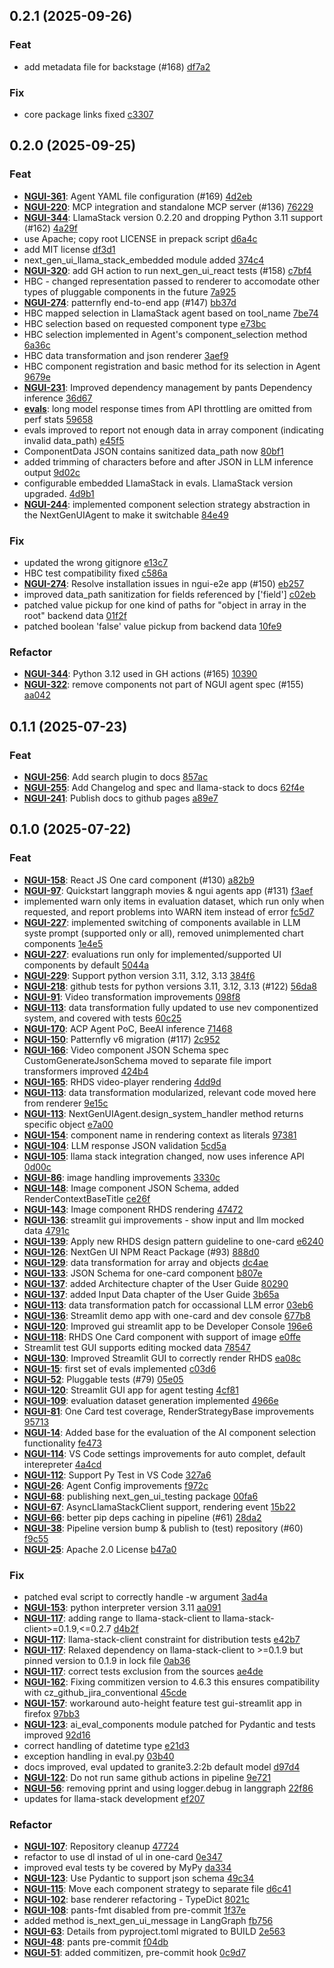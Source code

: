 ## 0.2.1 (2025-09-26)

### Feat

- add metadata file for backstage (#168) [df7a2](https://github.com//RedHat-UX/next-gen-ui-agent/commit/df7a27a26264df9d0cf35fe975debbd9b32fc117)

### Fix

- core package links fixed [c3307](https://github.com//RedHat-UX/next-gen-ui-agent/commit/c3307593552f4c979721f6273fdfc1ffc06be248)

## 0.2.0 (2025-09-25)

### Feat

- **[NGUI-361](https://issues.redhat.com/browse/NGUI-361)**: Agent YAML file configuration (#169) [4d2eb](https://github.com//RedHat-UX/next-gen-ui-agent/commit/4d2ebb0f8ed84831b1a6188e5887db59ed451cd0)
- **[NGUI-220](https://issues.redhat.com/browse/NGUI-220)**: MCP integration and standalone MCP server (#136) [76229](https://github.com//RedHat-UX/next-gen-ui-agent/commit/76229736617c4ba2bee15e37113329c4f0d29466)
- **[NGUI-344](https://issues.redhat.com/browse/NGUI-344)**: LlamaStack version 0.2.20 and dropping Python 3.11 support (#162) [4a29f](https://github.com//RedHat-UX/next-gen-ui-agent/commit/4a29fe75de47a34b1b185bf43d424d80c54a9afc)
- use Apache; copy root LICENSE in prepack script [d6a4c](https://github.com//RedHat-UX/next-gen-ui-agent/commit/d6a4cb51cfaa0a86aff5fe009da5e402e9a35d46)
- add MIT license [df3d1](https://github.com//RedHat-UX/next-gen-ui-agent/commit/df3d1644ef28ffab365eb2e4712814794605ff35)
- next_gen_ui_llama_stack_embedded module added [374c4](https://github.com//RedHat-UX/next-gen-ui-agent/commit/374c42b66e8a9b00b62828a6dfdd33547fe021a8)
- **[NGUI-320](https://issues.redhat.com/browse/NGUI-320)**: add GH action to run next_gen_ui_react tests (#158) [c7bf4](https://github.com//RedHat-UX/next-gen-ui-agent/commit/c7bf4e2dfac3025082d9c1a23fa8bf7bdc85e931)
- HBC - changed representation passed to renderer to accomodate other types of pluggable components in the future [7a925](https://github.com//RedHat-UX/next-gen-ui-agent/commit/7a92580e31d7ab7a9857852fd553fbf71129bf54)
- **[NGUI-274](https://issues.redhat.com/browse/NGUI-274)**: patternfly end-to-end app (#147) [bb37d](https://github.com//RedHat-UX/next-gen-ui-agent/commit/bb37d3b5a316b12a010d95b87d737991b0a4dc46)
- HBC mapped selection in LlamaStack agent based on tool_name [7be74](https://github.com//RedHat-UX/next-gen-ui-agent/commit/7be74a89ae47e19966b6b8de3e354338101c7b00)
- HBC selection based on requested component type [e73bc](https://github.com//RedHat-UX/next-gen-ui-agent/commit/e73bcbca161dc8ff122093e2b7df1d1f684f1130)
- HBC selection implemented in Agent's component_selection method [6a36c](https://github.com//RedHat-UX/next-gen-ui-agent/commit/6a36c9067acd7588e6fd3274ceba4967882212d5)
- HBC data transformation and json renderer [3aef9](https://github.com//RedHat-UX/next-gen-ui-agent/commit/3aef9008962b4408f79b8bd428d0a6f1572b7a70)
- HBC component registration and basic method for its selection in Agent [9679e](https://github.com//RedHat-UX/next-gen-ui-agent/commit/9679e18d5eec98cf605b745e333c775bdebfc176)
- **[NGUI-231](https://issues.redhat.com/browse/NGUI-231)**: Improved dependency management by pants Dependency inference [36d67](https://github.com//RedHat-UX/next-gen-ui-agent/commit/36d67f93e430c4728735af83594f6b98590995ad)
- **[evals](https://issues.redhat.com/browse/evals)**: long model response times from API throttling are omitted from perf stats [59658](https://github.com//RedHat-UX/next-gen-ui-agent/commit/596588d5519afb4bbc22b6bdf04a8db1fac41143)
- evals improved to report not enough data in array component (indicating invalid data_path) [e45f5](https://github.com//RedHat-UX/next-gen-ui-agent/commit/e45f5cb59659e1f8d013447fcf027b07156330ad)
- ComponentData JSON contains sanitized data_path now [80bf1](https://github.com//RedHat-UX/next-gen-ui-agent/commit/80bf1b1e0c9bb01edb41a704c7b8fa490b722644)
- added trimming of characters before and after JSON in LLM inference output [9d02c](https://github.com//RedHat-UX/next-gen-ui-agent/commit/9d02c0d70f346fc551f51981477225398e91f5ff)
- configurable embedded LlamaStack in evals. LlamaStack version upgraded. [4d9b1](https://github.com//RedHat-UX/next-gen-ui-agent/commit/4d9b15cbc53f5e3c216041a76cbf11e97fb81d72)
- **[NGUI-244](https://issues.redhat.com/browse/NGUI-244)**: implemented component selection strategy abstraction in the NextGenUIAgent to make it switchable [84e49](https://github.com//RedHat-UX/next-gen-ui-agent/commit/84e49d2d6b88da8ce6f4f25b76f8d48c31a6a5fa)

### Fix

- updated the wrong gitignore [e13c7](https://github.com//RedHat-UX/next-gen-ui-agent/commit/e13c77102eda27456949dfda4d4bc5790c9b1bfb)
- HBC test compatibility fixed [c586a](https://github.com//RedHat-UX/next-gen-ui-agent/commit/c586a402c92437fdb841c807a2fe6347b8e072be)
- **[NGUI-274](https://issues.redhat.com/browse/NGUI-274)**: Resolve installation issues in ngui-e2e app (#150) [eb257](https://github.com//RedHat-UX/next-gen-ui-agent/commit/eb257aea6c364c1511a8c8596c768e7e24468766)
- improved data_path sanitization for fields referenced by ['field'] [c02eb](https://github.com//RedHat-UX/next-gen-ui-agent/commit/c02ebfc9bbf197cf863f0f778999f9d5876c9209)
- patched value pickup for one kind of paths for "object in array in the root" backend data [01f2f](https://github.com//RedHat-UX/next-gen-ui-agent/commit/01f2fe6a325b9386b5566035ddbdd3992992f3de)
- patched boolean 'false' value pickup from backend data [10fe9](https://github.com//RedHat-UX/next-gen-ui-agent/commit/10fe976fcc3d87474f6cf858a7113376bdf71b69)

### Refactor

- **[NGUI-344](https://issues.redhat.com/browse/NGUI-344)**: Python 3.12 used in GH actions (#165) [10390](https://github.com//RedHat-UX/next-gen-ui-agent/commit/10390667c325f519772d38d8438d32f9c7aae4ed)
- **[NGUI-322](https://issues.redhat.com/browse/NGUI-322)**: remove components not part of NGUI agent spec (#155) [aa042](https://github.com//RedHat-UX/next-gen-ui-agent/commit/aa0424fe03eaef94a879d50455d2a5d161eec2e8)

## 0.1.1 (2025-07-23)

### Feat

- **[NGUI-256](https://issues.redhat.com/browse/NGUI-256)**: Add search plugin to docs [857ac](https://github.com//RedHat-UX/next-gen-ui-agent/commit/857acb0dcba7c817ccf47ab77177487d105d454c)
- **[NGUI-255](https://issues.redhat.com/browse/NGUI-255)**: Add Changelog and spec and llama-stack to docs [62f4e](https://github.com//RedHat-UX/next-gen-ui-agent/commit/62f4ea03d9a17ccff3b9160e4212a4022d6ac1ed)
- **[NGUI-241](https://issues.redhat.com/browse/NGUI-241)**: Publish docs to github pages [a89e7](https://github.com//RedHat-UX/next-gen-ui-agent/commit/a89e7208347863312501d046e0249d713227b82d)

## 0.1.0 (2025-07-22)

### Feat

- **[NGUI-158](https://issues.redhat.com/browse/NGUI-158)**: React JS One card component (#130) [a82b9](https://github.com//RedHat-UX/next-gen-ui-agent/commit/a82b938c63084b2950d692d24c8c73ce4df7a8d6)
- **[NGUI-97](https://issues.redhat.com/browse/NGUI-97)**: Quickstart langgraph movies & ngui agents app (#131) [f3aef](https://github.com//RedHat-UX/next-gen-ui-agent/commit/f3aefc9e8c9dbf2c5c14fc704d9fbb08e4afbff2)
- implemented warn only items in evaluation dataset, which run only when requested, and report problems into WARN item instead of error [fc5d7](https://github.com//RedHat-UX/next-gen-ui-agent/commit/fc5d76fda0b4739e56eca13b7eb394edd1fc2734)
- **[NGUI-227](https://issues.redhat.com/browse/NGUI-227)**: implemented switching of components available in LLM syste prompt (supported only or all), removed unimplemented chart components [1e4e5](https://github.com//RedHat-UX/next-gen-ui-agent/commit/1e4e5f955d66ea328b0e0aa5027abda06119f619)
- **[NGUI-227](https://issues.redhat.com/browse/NGUI-227)**: evaluations run only for implemented/supported UI components by default [5044a](https://github.com//RedHat-UX/next-gen-ui-agent/commit/5044ade1973d2abf4c5b52614d61ebd679d4c13f)
- **[NGUI-229](https://issues.redhat.com/browse/NGUI-229)**: Support python version 3.11, 3.12, 3.13 [384f6](https://github.com//RedHat-UX/next-gen-ui-agent/commit/384f6bf3573011bdea89157263de6de4e95d50b2)
- **[NGUI-218](https://issues.redhat.com/browse/NGUI-218)**: github tests for python versions 3.11, 3.12, 3.13 (#122) [56da8](https://github.com//RedHat-UX/next-gen-ui-agent/commit/56da8ecd4ab8015f95af3a68ec7867226ce64f8b)
- **[NGUI-91](https://issues.redhat.com/browse/NGUI-91)**: Video transformation improvements [098f8](https://github.com//RedHat-UX/next-gen-ui-agent/commit/098f880287db1d2a3ca0ddb08a5d538c419557fc)
- **[NGUI-113](https://issues.redhat.com/browse/NGUI-113)**: data transformation fully updated to use nev componentized system, and covered with tests [60c25](https://github.com//RedHat-UX/next-gen-ui-agent/commit/60c253afd996915c77d4256352936063f002dbf9)
- **[NGUI-170](https://issues.redhat.com/browse/NGUI-170)**: ACP Agent PoC, BeeAI inference [71468](https://github.com//RedHat-UX/next-gen-ui-agent/commit/71468960092bfc12254a5fd9a398e737f364e3f5)
- **[NGUI-150](https://issues.redhat.com/browse/NGUI-150)**: Patternfly v6 migration (#117) [2c952](https://github.com//RedHat-UX/next-gen-ui-agent/commit/2c9529084dd36cfbfd927395d92fb5a04efd48c7)
- **[NGUI-166](https://issues.redhat.com/browse/NGUI-166)**: Video component JSON Schema spec CustomGenerateJsonSchema moved to separate file import transformers improved [424b4](https://github.com//RedHat-UX/next-gen-ui-agent/commit/424b42e7972522b0586db01875852834d0484d97)
- **[NGUI-165](https://issues.redhat.com/browse/NGUI-165)**: RHDS video-player rendering [4dd9d](https://github.com//RedHat-UX/next-gen-ui-agent/commit/4dd9df019a4bebefdbaf3aec59599576683d06a3)
- **[NGUI-113](https://issues.redhat.com/browse/NGUI-113)**: data transformation modularized, relevant code moved here from renderer [9e15c](https://github.com//RedHat-UX/next-gen-ui-agent/commit/9e15cb24899577bf4b99da46524e724b508c41c7)
- **[NGUI-113](https://issues.redhat.com/browse/NGUI-113)**: NextGenUIAgent.design_system_handler method returns specific object [e7a00](https://github.com//RedHat-UX/next-gen-ui-agent/commit/e7a00f0767dc3e8d4bd1f3e1a8d2cad6723e3cc0)
- **[NGUI-154](https://issues.redhat.com/browse/NGUI-154)**: component name in rendering context as literals [97381](https://github.com//RedHat-UX/next-gen-ui-agent/commit/9738161a1be011ed38aaaf7b4b956857ecef4977)
- **[NGUI-104](https://issues.redhat.com/browse/NGUI-104)**: LLM response JSON validation [5cd5a](https://github.com//RedHat-UX/next-gen-ui-agent/commit/5cd5aa8a3d07574ab5a22bf976adfffc584e2a0d)
- **[NGUI-105](https://issues.redhat.com/browse/NGUI-105)**: llama stack integration changed, now uses inference API [0d00c](https://github.com//RedHat-UX/next-gen-ui-agent/commit/0d00cd5c16dd9914b169c57ef8bfba879e4ef047)
- **[NGUI-86](https://issues.redhat.com/browse/NGUI-86)**: image handling improvements [3330c](https://github.com//RedHat-UX/next-gen-ui-agent/commit/3330c53da347a0709c8c4b1e9ca2571cc177db92)
- **[NGUI-148](https://issues.redhat.com/browse/NGUI-148)**: Image component JSON Schema, added RenderContextBaseTitle [ce26f](https://github.com//RedHat-UX/next-gen-ui-agent/commit/ce26fb87c49a39a195572129380430a410f521d2)
- **[NGUI-143](https://issues.redhat.com/browse/NGUI-143)**: Image component RHDS rendering [47472](https://github.com//RedHat-UX/next-gen-ui-agent/commit/47472417d7540771da8748f26be089e52747a0b6)
- **[NGUI-136](https://issues.redhat.com/browse/NGUI-136)**: streamlit gui improvements - show input and llm mocked data [4791c](https://github.com//RedHat-UX/next-gen-ui-agent/commit/4791ca6b225254042525085044f24382a12f4b59)
- **[NGUI-139](https://issues.redhat.com/browse/NGUI-139)**: Apply new RHDS design pattern guideline to one-card [e6240](https://github.com//RedHat-UX/next-gen-ui-agent/commit/e62408c44593d115aadf08119f3daf0a011c3332)
- **[NGUI-126](https://issues.redhat.com/browse/NGUI-126)**: NextGen UI NPM React Package (#93) [888d0](https://github.com//RedHat-UX/next-gen-ui-agent/commit/888d0f170fc1882dbdfe8a5e27823ef9f65bf5b7)
- **[NGUI-129](https://issues.redhat.com/browse/NGUI-129)**: data transformation for array and objects [dc4ae](https://github.com//RedHat-UX/next-gen-ui-agent/commit/dc4aea152ac923fe35063153cc0b7eb53e2d5aaa)
- **[NGUI-133](https://issues.redhat.com/browse/NGUI-133)**: JSON Schema for one-card component [b807e](https://github.com//RedHat-UX/next-gen-ui-agent/commit/b807eb315aa63063ffa95431ee787578c2a82e2a)
- **[NGUI-137](https://issues.redhat.com/browse/NGUI-137)**: added Architecture chapter of the User Guide [80290](https://github.com//RedHat-UX/next-gen-ui-agent/commit/802906dcfa5b963f892ba1f351fdf7ba26a0da5b)
- **[NGUI-137](https://issues.redhat.com/browse/NGUI-137)**: added Input Data chapter of the User Guide [3b65a](https://github.com//RedHat-UX/next-gen-ui-agent/commit/3b65af054eb6f904c9c9d480b37546d0eac54058)
- **[NGUI-113](https://issues.redhat.com/browse/NGUI-113)**: data transformation patch for occassional LLM error [03eb6](https://github.com//RedHat-UX/next-gen-ui-agent/commit/03eb6e209b0ab60acdd7517ba04e4fe1c510805f)
- **[NGUI-136](https://issues.redhat.com/browse/NGUI-136)**: Streamlit demo app with one-card and dev console [677b8](https://github.com//RedHat-UX/next-gen-ui-agent/commit/677b89f09dda91ea8fb1fad26857d42fc36c75c1)
- **[NGUI-120](https://issues.redhat.com/browse/NGUI-120)**: Improved gui streamlit app to be Developer Console [196e6](https://github.com//RedHat-UX/next-gen-ui-agent/commit/196e64f57c2d9902a470b86bac7f31c8f2a02d30)
- **[NGUI-118](https://issues.redhat.com/browse/NGUI-118)**: RHDS One Card component with support of image [e0ffe](https://github.com//RedHat-UX/next-gen-ui-agent/commit/e0ffeea257ea2c8a11bea25cf695323ce0f1a56e)
- Streamlit test GUI supports editing mocked data [78547](https://github.com//RedHat-UX/next-gen-ui-agent/commit/785472847685b168195b0857507cabeeb8dab558)
- **[NGUI-130](https://issues.redhat.com/browse/NGUI-130)**: Improved Streamlit GUI to correctly render RHDS [ea08c](https://github.com//RedHat-UX/next-gen-ui-agent/commit/ea08c74a94d3e30cd4a917fa4afdad5ab5f7f0f3)
- **[NGUI-15](https://issues.redhat.com/browse/NGUI-15)**: first set of evals implemented [c03d6](https://github.com//RedHat-UX/next-gen-ui-agent/commit/c03d690e5b9b0195c05e907cea7bb959a71c17f5)
- **[NGUI-52](https://issues.redhat.com/browse/NGUI-52)**: Pluggable tests (#79) [05e05](https://github.com//RedHat-UX/next-gen-ui-agent/commit/05e059cde666a6ab661cef5981c429552ab7dee2)
- **[NGUI-120](https://issues.redhat.com/browse/NGUI-120)**: Streamlit GUI app for agent testing [4cf81](https://github.com//RedHat-UX/next-gen-ui-agent/commit/4cf8161ac33f24f773f8e953bf8b34e5f02ff25e)
- **[NGUI-109](https://issues.redhat.com/browse/NGUI-109)**: evaluation dataset generation implemented [4966e](https://github.com//RedHat-UX/next-gen-ui-agent/commit/4966e96ff67e38d8269393f3322eb379bae900e5)
- **[NGUI-81](https://issues.redhat.com/browse/NGUI-81)**: One Card test coverage, RenderStrategyBase improvements [95713](https://github.com//RedHat-UX/next-gen-ui-agent/commit/95713e0e8f15aa5bf6962d21d01a0cf0c57cee1d)
- **[NGUI-14](https://issues.redhat.com/browse/NGUI-14)**: Added base for the evaluation of the AI component selection functionality [fe473](https://github.com//RedHat-UX/next-gen-ui-agent/commit/fe473d0bc9fe2b769607b6c45155f72942d2f533)
- **[NGUI-114](https://issues.redhat.com/browse/NGUI-114)**: VS Code settings improvements for auto complet, default interepreter [4a4cd](https://github.com//RedHat-UX/next-gen-ui-agent/commit/4a4cd5b9846c719e5c47380e9b20e4e382508971)
- **[NGUI-112](https://issues.redhat.com/browse/NGUI-112)**: Support Py Test in VS Code [327a6](https://github.com//RedHat-UX/next-gen-ui-agent/commit/327a626b23be9747942e8f9929fc52b6f27fe903)
- **[NGUI-26](https://issues.redhat.com/browse/NGUI-26)**: Agent Config improvements [f972c](https://github.com//RedHat-UX/next-gen-ui-agent/commit/f972c029bd646269833f7f6ea3ccc6f949ffe66a)
- **[NGUI-68](https://issues.redhat.com/browse/NGUI-68)**: publishing next_gen_ui_testing package [00fa6](https://github.com//RedHat-UX/next-gen-ui-agent/commit/00fa6e61ffb73892f41e527ae1d46683cbef4260)
- **[NGUI-67](https://issues.redhat.com/browse/NGUI-67)**: AsyncLlamaStackClient support, rendering event [15b22](https://github.com//RedHat-UX/next-gen-ui-agent/commit/15b2262f564f41435735458d919731ad3e6a3165)
- **[NGUI-66](https://issues.redhat.com/browse/NGUI-66)**: better pip deps caching in pipeline (#61) [28da2](https://github.com//RedHat-UX/next-gen-ui-agent/commit/28da2b3b0420f3a1dd0886e4179b93dac3925f6a)
- **[NGUI-38](https://issues.redhat.com/browse/NGUI-38)**: Pipeline version bump & publish to (test) repository (#60) [f9c55](https://github.com//RedHat-UX/next-gen-ui-agent/commit/f9c551129e4dbdfa58488a92da289c2b75defdd8)
- **[NGUI-25](https://issues.redhat.com/browse/NGUI-25)**: Apache 2.0 License [b47a0](https://github.com//RedHat-UX/next-gen-ui-agent/commit/b47a07ab7b28e7b64309e20dde1c6a9724c7097a)

### Fix

- patched eval script to correctly handle -w argument [3ad4a](https://github.com//RedHat-UX/next-gen-ui-agent/commit/3ad4abd2c223e5db220ac887fb10eaa1e75ce21a)
- **[NGUI-153](https://issues.redhat.com/browse/NGUI-153)**: python interpreter version 3.11 [aa091](https://github.com//RedHat-UX/next-gen-ui-agent/commit/aa091348db0ae835afa382c64815f14ee3e4df4a)
- **[NGUI-117](https://issues.redhat.com/browse/NGUI-117)**: adding range to llama-stack-client to llama-stack-client>=0.1.9,<=0.2.7 [d4b2f](https://github.com//RedHat-UX/next-gen-ui-agent/commit/d4b2f90ef44b76eb7d80740dbc9f56bba78fa0ce)
- **[NGUI-117](https://issues.redhat.com/browse/NGUI-117)**: llama-stack-client constraint for distribution tests [e42b7](https://github.com//RedHat-UX/next-gen-ui-agent/commit/e42b7765afc247261e83bd72892204118b9a7379)
- **[NGUI-117](https://issues.redhat.com/browse/NGUI-117)**: Relaxed dependency on  llama-stack-client to >=0.1.9 but pinned version to 0.1.9 in lock file [0ab36](https://github.com//RedHat-UX/next-gen-ui-agent/commit/0ab36568080a9d1c2243f5d339a0ada46da61094)
- **[NGUI-117](https://issues.redhat.com/browse/NGUI-117)**: correct tests exclusion from the sources [ae4de](https://github.com//RedHat-UX/next-gen-ui-agent/commit/ae4de87ce3f2194eb2842e16b1a87ffe47f25bce)
- **[NGUI-162](https://issues.redhat.com/browse/NGUI-162)**: Fixing commitizen version to 4.6.3 this ensures compatibility with cz_github_jira_conventional [45cde](https://github.com//RedHat-UX/next-gen-ui-agent/commit/45cdee07b2d8c0908ee72a01b7fb24cfb3e61abc)
- **[NGUI-157](https://issues.redhat.com/browse/NGUI-157)**: workaround auto-height feature test gui-streamlit app in firefox [97bb3](https://github.com//RedHat-UX/next-gen-ui-agent/commit/97bb3c6132ee029587a822c7623c81f5961a09e4)
- **[NGUI-123](https://issues.redhat.com/browse/NGUI-123)**: ai_eval_components module patched for Pydantic and tests improved [92d16](https://github.com//RedHat-UX/next-gen-ui-agent/commit/92d16e18038cfb81ce959277068e1fb9d682be41)
- correct handling of datetime type [e21d3](https://github.com//RedHat-UX/next-gen-ui-agent/commit/e21d3671dec8293fa8e2c014819843c857291175)
- exception handling in eval.py [03b40](https://github.com//RedHat-UX/next-gen-ui-agent/commit/03b40242e07fe640aeb9d33e8d918fe505447405)
- docs improved, eval updated to granite3.2:2b default model [d97d4](https://github.com//RedHat-UX/next-gen-ui-agent/commit/d97d47d3d25418048d81687638d8487bc1438752)
- **[NGUI-122](https://issues.redhat.com/browse/NGUI-122)**: Do not run same github actions in pipeline [9e721](https://github.com//RedHat-UX/next-gen-ui-agent/commit/9e721b9315640c83afc23880caff4821a566eeff)
- **[NGUI-56](https://issues.redhat.com/browse/NGUI-56)**: removing pprint and using logger.debug in langgraph [22f86](https://github.com//RedHat-UX/next-gen-ui-agent/commit/22f86fcb9829c733a0c9c520933c49311eb977ea)
- updates for llama-stack development [ef207](https://github.com//RedHat-UX/next-gen-ui-agent/commit/ef207665e5c334ea2c5712999dcd2e9364231eb2)

### Refactor

- **[NGUI-107](https://issues.redhat.com/browse/NGUI-107)**: Repository cleanup [47724](https://github.com//RedHat-UX/next-gen-ui-agent/commit/477246856e05fc5d85c6de40031ef143436b3017)
- refactor to use dl instad of ul in one-card [0e347](https://github.com//RedHat-UX/next-gen-ui-agent/commit/0e34705ee107f6d0d7b7d2ee33127a01380cb769)
- improved eval tests ty be covered by MyPy [da334](https://github.com//RedHat-UX/next-gen-ui-agent/commit/da3344070484bf900ee9b58dc5288e224b03c87f)
- **[NGUI-123](https://issues.redhat.com/browse/NGUI-123)**: Use Pydantic to support json schema [49c34](https://github.com//RedHat-UX/next-gen-ui-agent/commit/49c349a3b4c6847ef87d05ef474e1578eeaf7364)
- **[NGUI-115](https://issues.redhat.com/browse/NGUI-115)**: Move each component strategy to separate file [d6c41](https://github.com//RedHat-UX/next-gen-ui-agent/commit/d6c4156a44f40d7c7e48edb567f199d23e0ab58e)
- **[NGUI-102](https://issues.redhat.com/browse/NGUI-102)**: base renderer refactoring - TypeDict [8021c](https://github.com//RedHat-UX/next-gen-ui-agent/commit/8021cd46ac2262372165bf052c9485d6a7674798)
- **[NGUI-108](https://issues.redhat.com/browse/NGUI-108)**: pants-fmt disabled from pre-commit [1f37e](https://github.com//RedHat-UX/next-gen-ui-agent/commit/1f37e2a24f20d28191a2b23a80dc809cff75f269)
- added method is_next_gen_ui_message in LangGraph [fb756](https://github.com//RedHat-UX/next-gen-ui-agent/commit/fb756d8752d624dab8ce58717eb6fc5d15b1652a)
- **[NGUI-63](https://issues.redhat.com/browse/NGUI-63)**: Details from pyproject.toml migrated to BUILD [2e563](https://github.com//RedHat-UX/next-gen-ui-agent/commit/2e563e819e9f3baf4fa41ce8b50f5213a5be2f26)
- **[NGUI-48](https://issues.redhat.com/browse/NGUI-48)**: pants pre-commit [f04db](https://github.com//RedHat-UX/next-gen-ui-agent/commit/f04db7b160fb65a284fd2b9c665273911f030f1a)
- **[NGUI-51](https://issues.redhat.com/browse/NGUI-51)**: added commitizen, pre-commit hook [0c9d7](https://github.com//RedHat-UX/next-gen-ui-agent/commit/0c9d7dae040e3a4c89643790d1a6251b17ac2e91)
